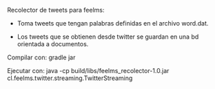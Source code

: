 Recolector de tweets para feelms:

- Toma tweets que tengan palabras definidas en el archivo word.dat.

- Los tweets que se obtienen desde twitter se guardan en una bd orientada a documentos.

Compilar con: gradle jar

Ejecutar con: java -cp build/libs/feelms_recolector-1.0.jar cl.feelms.twitter.streaming.TwitterStreaming

